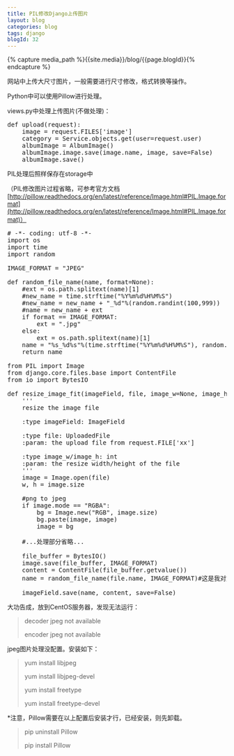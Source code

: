 ```yaml
---
title: PIL修改Django上传图片
layout: blog
categories: blog
tags: django
blogId: 32
---
```

{% capture media_path %}{{site.media}}/blog/{{page.blogId}}{% endcapture %}

网站中上传大尺寸图片，一般需要进行尺寸修改，格式转换等操作。

Python中可以使用Pillow进行处理。

views.py中处理上传图片(不做处理)：

<pre class="brush:python;toolbar:false">def upload(request):
    image = request.FILES['image']
    category = Service.objects.get(user=request.user)
    albumImage = AlbumImage()
    albumImage.image.save(image.name, image, save=False)
    albumImage.save()</pre>

PIL处理后照样保存在storage中

（PIL修改图片过程省略，可参考官方文档[http://pillow.readthedocs.org/en/latest/reference/Image.html#PIL.Image.format](http://pillow.readthedocs.org/en/latest/reference/Image.html#PIL.Image.format)）

<pre class="brush:python;toolbar:false"># -*- coding: utf-8 -*-
import os
import time
import random

IMAGE_FORMAT = "JPEG"

def random_file_name(name, format=None):
    #ext = os.path.splitext(name)[1]
    #new_name = time.strftime("%Y%m%d%H%M%S")
    #new_name = new_name + "_%d"%(random.randint(100,999))
    #name = new_name + ext
    if format == IMAGE_FORMAT:
        ext = ".jpg"
    else:
        ext = os.path.splitext(name)[1]
    name = "%s_%d%s"%(time.strftime("%Y%m%d%H%M%S"), random.randint(100,999), ext)
    return name

from PIL import Image
from django.core.files.base import ContentFile
from io import BytesIO

def resize_image_fit(imageField, file, image_w=None, image_h=None):
    '''
    resize the image file

    :type imageField: ImageField

    :type file: UploadedFile
    :param: the upload file from request.FILE['xx']

    :type image_w/image_h: int
    :param: the resize width/height of the file
    '''
    image = Image.open(file)
    w, h = image.size

    #png to jpeg
    if image.mode == "RGBA":
        bg = Image.new("RGB", image.size)
        bg.paste(image, image)
        image = bg

    #...处理部分省略...

    file_buffer = BytesIO()
    image.save(file_buffer, IMAGE_FORMAT)
    content = ContentFile(file_buffer.getvalue())
    name = random_file_name(file.name, IMAGE_FORMAT)#这是我对文件名的修改

    imageField.save(name, content, save=False)</pre>

大功告成，放到CentOS服务器，发现无法运行：

> decoder jpeg not available
> 
> encoder jpeg not available

jpeg图片处理没配置。安装如下：

> yum install libjpeg
> 
> yum install libjpeg-devel
> 
> yum install freetype
> 
> yum install freetype-devel

*注意，Pillow需要在以上配置后安装才行，已经安装，则先卸载。

> pip uninstall Pillow
> 
> pip install Pillow